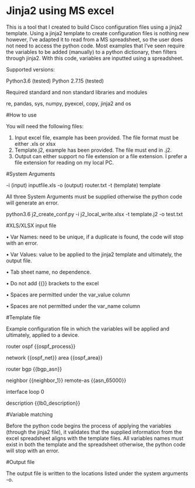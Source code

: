 # Jinja2 using MS excel

This is a tool that I created to build Cisco configuration files using a jinja2 template. Using a jinja2 template to create configuration files is nothing new however, I’ve adapted it to read from a MS spreadsheet, so the user does not need to access the python code. Most examples that I’ve seen require the variables to be added (manually) to a python dictionary, then filters through jinja2. With this code, variables are inputted using a spreadsheet. 

Supported versions:

Python3.6 (tested)
Python 2.7.15 (tested)

Required standard and non standard libraries and modules

re, pandas, sys, numpy, pyexcel, copy, jinja2 and os

#How to use

You will need the following files:

1)	Input excel file, example has been provided. The file format must be either .xls or xlsx
2)	Template.j2, example has been provided. The file must end in .j2. 
3)	Output can either support no file extension or a file extension. I prefer a file extension for reading on my local PC. 

#System Arguments

-i (input) inputfile.xls
-o (output) router.txt
-t (template) template

All three System Arguments must be supplied otherwise the python code will generate an error. 

python3.6 j2_create_conf.py -i j2_local_write.xlsx -t template.j2 -o test.txt

#XLS/XLSX input file


•	Var Names: need to be unique, if a duplicate is found, the code will stop with an error. 

•	Var Values: value to be applied to the jinja2 template and ultimately, the output file. 

•	Tab sheet name, no dependence. 

•	Do not add {{}} brackets to the excel 

•	Spaces are permitted under the var_value column

•	Spaces are not permitted under the var_name column


#Template file

Example configuration file in which the variables will be applied and ultimately, applied to a device.  


router ospf {{ospf_process}}

network {{ospf_net}} area {{ospf_area}}

router bgp {{bgp_asn}}

neighbor {{neighbor_1}} remote-as {{asn_65000}}

interface loop 0

description {{lb0_description}}


#Variable matching


Before the python code begins the process of applying the variables (through the jinja2 file), it validates that the supplied information from the excel spreadsheet aligns with the template files. All variables names must exist in both the template and the spreadsheet otherwise, the python code will stop with an error. 

#Output file


The output file is written to the locations listed under the system arguments -o.  

